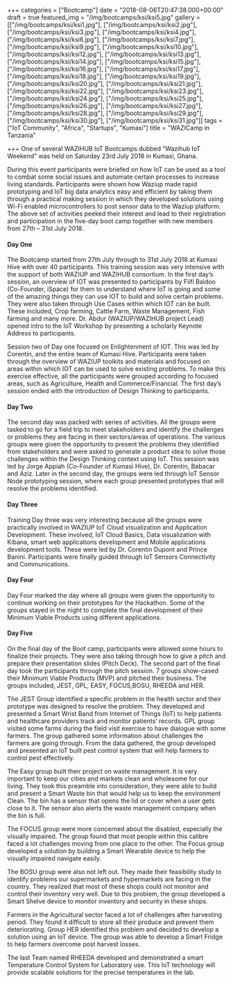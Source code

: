 +++
categories = ["Bootcamp"]
date = "2018-08-06T20:47:38.000+00:00"
draft = true
featured_img = "/img/bootcamps/ksi/ksi5.jpg"
gallery = [["/img/bootcamps/ksi/ksi1.jpg"], ["/img/bootcamps/ksi/ksi2.jpg"], ["/img/bootcamps/ksi/ksi3.jpg"], ["/img/bootcamps/ksi/ksi4.jpg"], ["/img/bootcamps/ksi/ksi6.jpg"], ["/img/bootcamps/ksi/ksi7.jpg"], ["/img/bootcamps/ksi/ksi9.jpg"], ["/img/bootcamps/ksi/ksi10.jpg"], ["/img/bootcamps/ksi/ksi12.jpg"], ["/img/bootcamps/ksi/ksi13.jpg"], ["/img/bootcamps/ksi/ksi14.jpg"], ["/img/bootcamps/ksi/ksi15.jpg"], ["/img/bootcamps/ksi/ksi16.jpg"], ["/img/bootcamps/ksi/ksi17.jpg"], ["/img/bootcamps/ksi/ksi18.jpg"], ["/img/bootcamps/ksi/ksi19.jpg"], ["/img/bootcamps/ksi/ksi20.jpg"], ["/img/bootcamps/ksi/ksi21.jpg"], ["/img/bootcamps/ksi/ksi22.jpg"], ["/img/bootcamps/ksi/ksi23.jpg"], ["/img/bootcamps/ksi/ksi24.jpg"], ["/img/bootcamps/ksi/ksi25.jpg"], ["/img/bootcamps/ksi/ksi26.jpg"], ["/img/bootcamps/ksi/ksi27.jpg"], ["/img/bootcamps/ksi/ksi28.jpg"], ["/img/bootcamps/ksi/ksi29.jpg"], ["/img/bootcamps/ksi/ksi30.jpg"], ["/img/bootcamps/ksi/ksi31.jpg"]]
tags = ["IoT Community", "Africa", "Startups", "Kumasi"]
title = "WAZICamp in Tanzania"

+++
One of several WAZIHUB IoT Bootcamps dubbed “Wazihub IoT Weekend” was held on Saturday 23rd July 2018 in Kumasi, Ghana. 


<!--more-->
During this event participants were briefed on how IoT can be used as a tool to combat some social issues and automate certain processes to increase living standards. Participants were shown how Waziup made rapid prototyping and IoT big data analytics easy and efficient by taking them through a practical making session in which they developed solutions using Wi-Fi enabled microcontrollers to post sensor data to the Waziup platform. The above set of activities peeked their interest and lead to their registration and participation in the five-day boot camp together with new members from 27th – 31st July 2018.

#### Day One
The Bootcamp started from 27th July through to 31st July 2018 at Kumasi Hive with over 40 participants. This training session was very intensive with the support of both WAZIUP and WAZIHUB consortium.
In the first day’s session, an overview of IOT was presented to participants by Fiifi Baidoo (Co-Founder, iSpace) for them to understand where IoT is going and some of the amazing things they can use IOT to build and solve certain problems.  They were also taken through Use Cases within which IOT can be built. These included, Crop farming, Cattle Farm, Waste Management, Fish farming and many more. Dr. Abdur (WAZIUP/WAZIHUB project Lead) opened intro to the IoT Workshop by presenting a scholarly Keynote Address to participants.

Session two of Day one focused on Enlightenment of IOT. This was led by Corentin, and the entire team of Kumasi Hive. Participants were taken through the overview of WAZIUP toolkits and materials and focused on areas within which IOT can be used to solve existing problems. To make this exercise effective, all the participants were grouped according to focused areas, such as Agriculture, Health and Commerce/Financial. The first day’s session ended with the introduction of Design Thinking to participants.

#### Day Two
The second day was packed with series of activities. All the groups were tasked to go for a field trip to meet stakeholders and identify the challenges or problems they are facing in their sectors/areas of operations.  The various groups were given the opportunity to present the problems they identified from stakeholders and were asked to generate a product idea to solve those challenges within the Design Thinking context using IoT. This session was led by Jorge Appiah (Co-Founder of Kumasi Hive), Dr. Corentin, Babacar and Aziz. Later in the second day, the groups were led through IoT Sensor Node prototyping session, where each group presented prototypes that will resolve the problems identified.

#### Day Three
Training Day three was very interesting because all the groups were practically involved in WAZIUP IoT Cloud visualization and Application Development. These involved, IoT Cloud Basics, Data visualization with Kibana, smart web applications development and Mobile applications development tools. These were led by Dr. Corentin Dupont and Prince Banini. Participants were finally guided through IoT Sensors Connectivity and Communications.

#### Day Four
Day Four marked the day where all groups were given the opportunity to continue working on their prototypes for the Hackathon. Some of the groups stayed in the night to complete the final development of their Minimum Viable Products using different applications.

#### Day Five
On the final day of the Boot camp, participants were allowed some hours to finalize their projects. They were also taking through how to give a pitch and prepare their presentation slides (Pitch Deck). The second part of the final day took the participants through the pitch session. 7 groups show-cased their Minimum Viable Products (MVP) and pitched their business. The groups included, JEST, GPL, EASY, FOCUS,BOSU, RHEEDA and HER. 

The JEST Group identified a specific problem in the health sector and their prototype was designed to resolve the problem. They developed and presented a Smart Wrist Band from Internet of Things (IoT) to help patients and healthcare providers track and monitor patients’ records.
GPL group visited some farms during the field visit exercise to have dialogue with some farmers. The group gathered some information about challenges the farmers are going through. From the data gathered, the group developed and presented an IoT built pest control system that will help farmers to control pest effectively.

The Easy group built their project on waste management. It is very important to keep our cities and markets clean and wholesome for our living. They took this preamble into consideration, they were able to build and present a Smart Waste bin that would help us to keep the environment Clean. The bin has a sensor that opens the lid or cover when a user gets close to it. The sensor also alerts the waste management company when the bin is full.

The FOCUS group were more concerned about the disabled, especially the visually impaired. The group found that most people within this calibre faced a lot challenges moving from one place to the other. The Focus group developed a solution by building a Smart Wearable device to help the visually impaired navigate easily.

The BOSU group were also not left out. They made their feasibility study to identify problems our supermarkets and hypermarkets are facing in the country. They realized that most of these shops could not monitor and control their inventory very well.  Due to this problem, the group developed a Smart Shelve device to monitor inventory and security in these shops.

Farmers in the Agricultural sector faced a lot of challenges after harvesting period. They found it difficult to store all their produce and prevent them deteriorating. Group HER identified this problem and decided to develop a solution using an IoT device. The group was able to develop a Smart Fridge to help farmers overcome post harvest losses.

The last Team named RHEEDA developed and demonstrated a smart Temperature Control System for Laboratory use. This IoT technology will  provide scalable solutions for the precise temperatures in the lab.